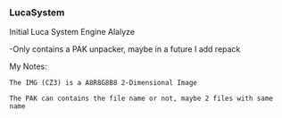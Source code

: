 ### LucaSystem
Initial Luca System Engine Alalyze


-Only contains a PAK unpacker, maybe in a future I add repack

My Notes:

	The IMG (CZ3) is a A8R8G8B8 2-Dimensional Image
	
	The PAK can contains the file name or not, maybe 2 files with same name
